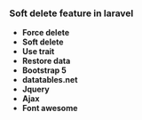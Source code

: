 
### Soft delete feature in laravel

- **Force delete**
- **Soft delete**
- **Use trait**
- **Restore data**
- **Bootstrap 5**
- **datatables.net**
- **Jquery**
- **Ajax**
- **Font awesome**
